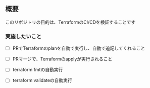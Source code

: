 ## 概要
このリポジトリの目的は、TerraformのCI/CDを検証することです

### 実施したいこと
- [ ] PRでTerraformのplanを自動で実行し、自動で追記してくれること
- [ ] PRマージで、Terraformのapplyが実行されること
- [ ] terraform fmtの自動実行
- [ ] terraform validateの自動実行


